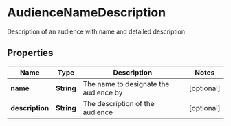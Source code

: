

# AudienceNameDescription

Description of an audience with name and detailed description

## Properties

Name | Type | Description | Notes
------------ | ------------- | ------------- | -------------
**name** | **String** | The name to designate the audience by |  [optional]
**description** | **String** | The description of the audience |  [optional]



